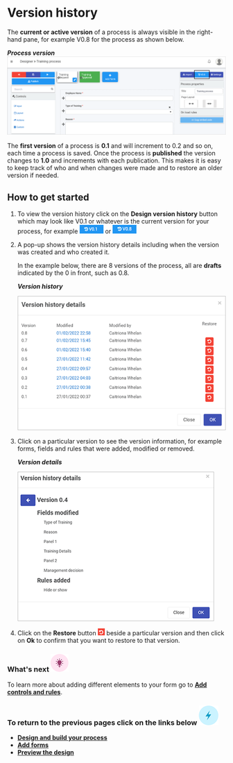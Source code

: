 # Version history

The **current or active version** of a process is always visible in the right-hand pane, for example V0.8 for the process as shown below.

***Process version***
![Process version history](images/versionhistory.png)

The **first version** of a process is **0.1** and will increment to 0.2 and so on, each time a process is saved. Once the process is **published** the version changes to **1.0** and increments with each publication. This makes it is easy to keep track of who and when changes were made and to restore an older version if needed. 


## How to get started ##

1. To view the version history click on the **Design version history** button which may look like V0.1 or whatever is the current version for your process, for example ![View design version history](images/version1.png) or ![Version 0.8](images/version8.png)

2. A pop-up shows the version history details including when the version was created and who created it. 

   In the example below, there are 8 versions of the process, all are **drafts** indicated by the 0 in front, such as 0.8.
   
   ***Version history***

   ![Version history details](images/versions.png)

3. Click on a particular version to see the version information, for example forms, fields and rules that were added,  modified or removed.

   ***Version details***

   ![Version details](images/versiondetails.png)

4. Click on the **Restore** button ![Restore button](images/restore.png) beside a particular version and then click on **Ok** to confirm that you want to restore to that version. 

   

### What's next  ![Idea icon](images/18.png) ###

To learn more about adding different elements to your form go to **[Add controls and rules](getting-started/add_form_elements.md)**.



### **To return to the previous pages click on the links below**  ![Idea icon](images/10.png) 

- [**Design and build your process**](getting-started/design_process.md) 
- [**Add forms**](getting-started/create_form.md)
- [**Preview the design**](getting-started/previewer.md)
